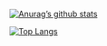 
[![Anurag’s github stats](https://github-readme-stats.vercel.app/api?username=HTsuyoshi)](https://github.com/HTsuyoshi)

[![Top Langs](https://github-readme-stats.vercel.app/api/top-langs/?username=HTsuyoshi&layout=compact)](https://github.com/HTsuyoshi)

